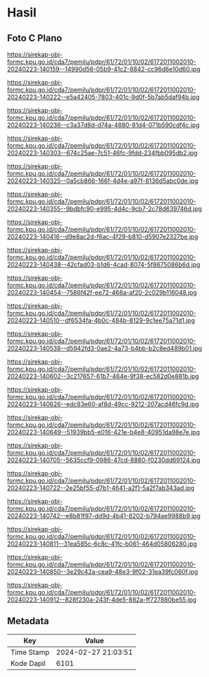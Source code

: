 # Hasil

## Foto C Plano

https://sirekap-obj-formc.kpu.go.id/cda7/pemilu/pdpr/61/72/01/10/02/6172011002010-20240223-140159--14990d56-05b9-41c2-8842-cc96d6e10d60.jpg

https://sirekap-obj-formc.kpu.go.id/cda7/pemilu/pdpr/61/72/01/10/02/6172011002010-20240223-140222--e5a42405-7803-401c-9d0f-5b7ab5daf94b.jpg

https://sirekap-obj-formc.kpu.go.id/cda7/pemilu/pdpr/61/72/01/10/02/6172011002010-20240223-140236--c3a37d8d-d74a-4880-81d4-071b590cdf4c.jpg

https://sirekap-obj-formc.kpu.go.id/cda7/pemilu/pdpr/61/72/01/10/02/6172011002010-20240223-140303--674c25ae-7c51-46fc-9fdd-234fbb095db2.jpg

https://sirekap-obj-formc.kpu.go.id/cda7/pemilu/pdpr/61/72/01/10/02/6172011002010-20240223-140325--0a5cb866-166f-4d4e-a97f-8136d5abc0de.jpg

https://sirekap-obj-formc.kpu.go.id/cda7/pemilu/pdpr/61/72/01/10/02/6172011002010-20240223-140355--9bdbfc90-e995-4d4c-9cb7-2c78d639746d.jpg

https://sirekap-obj-formc.kpu.go.id/cda7/pemilu/pdpr/61/72/01/10/02/6172011002010-20240223-140416--d9e8ac2d-f6ac-4f29-b810-d5907e2327be.jpg

https://sirekap-obj-formc.kpu.go.id/cda7/pemilu/pdpr/61/72/01/10/02/6172011002010-20240223-140438--42cfad03-b1d6-4cad-8074-5f8675086b6d.jpg

https://sirekap-obj-formc.kpu.go.id/cda7/pemilu/pdpr/61/72/01/10/02/6172011002010-20240223-140454--7586f42f-ee72-468a-af20-2c029b116048.jpg

https://sirekap-obj-formc.kpu.go.id/cda7/pemilu/pdpr/61/72/01/10/02/6172011002010-20240223-140510--df6534fa-4b0c-484b-8129-9c1ee75a71d1.jpg

https://sirekap-obj-formc.kpu.go.id/cda7/pemilu/pdpr/61/72/01/10/02/6172011002010-20240223-140538--d5942fd3-0ae2-4a73-b4bb-b2c8ed489b01.jpg

https://sirekap-obj-formc.kpu.go.id/cda7/pemilu/pdpr/61/72/01/10/02/6172011002010-20240223-140602--3c217657-61b7-464e-9f38-ec582d0e881b.jpg

https://sirekap-obj-formc.kpu.go.id/cda7/pemilu/pdpr/61/72/01/10/02/6172011002010-20240223-140626--edc83e60-af8d-49cc-9212-207acd46fc9d.jpg

https://sirekap-obj-formc.kpu.go.id/cda7/pemilu/pdpr/61/72/01/10/02/6172011002010-20240223-140649--51939bb5-e016-421e-b4e8-40951da98e7e.jpg

https://sirekap-obj-formc.kpu.go.id/cda7/pemilu/pdpr/61/72/01/10/02/6172011002010-20240223-140705--5635ccf9-0986-47cd-8880-f0230dd69124.jpg

https://sirekap-obj-formc.kpu.go.id/cda7/pemilu/pdpr/61/72/01/10/02/6172011002010-20240223-140722--2e25bf55-d7b1-4641-a2f1-5a2f7ab343ad.jpg

https://sirekap-obj-formc.kpu.go.id/cda7/pemilu/pdpr/61/72/01/10/02/6172011002010-20240223-140742--e8b81f97-dd9d-4b41-8202-b794ae9988b9.jpg

https://sirekap-obj-formc.kpu.go.id/cda7/pemilu/pdpr/61/72/01/10/02/6172011002010-20240223-140811--31ea585c-6c8c-41fc-b061-464d05806280.jpg

https://sirekap-obj-formc.kpu.go.id/cda7/pemilu/pdpr/61/72/01/10/02/6172011002010-20240223-140850--3e29c42a-cea9-48e3-9f02-31ea39fc060f.jpg

https://sirekap-obj-formc.kpu.go.id/cda7/pemilu/pdpr/61/72/01/10/02/6172011002010-20240223-140912--828f230a-243f-4de5-882a-ff727880be55.jpg


## Metadata

| Key        | Value               |
| ---------- | ------------------- |
| Time Stamp | 2024-02-27 21:03:51 |
| Kode Dapil | 6101                |



